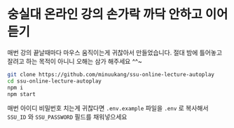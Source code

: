 # 숭실대 온라인 강의 손가락 까닥 안하고 이어 듣기

매번 강의 끝날때마다 마우스 움직이는게 귀찮아서 만들었습니다. 절대 밤에 틀어놓고 잘려고 하는 목적이 아니니 오해는 삼가 해주세요 ^^~

```bash
git clone https://github.com/minuukang/ssu-online-lecture-autoplay
cd ssu-online-lecture-autoplay
npm i
npm start
```

매번 아이디 비밀번호 치는게 귀찮다면 `.env.example` 파일을 `.env` 로 복사해서 `SSU_ID` 와 `SSU_PASSWORD` 필드를 채워넣으세요